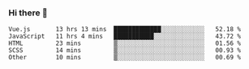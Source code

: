### Hi there 👋

<!--
**xin-code/Xin-code** is a ✨ _special_ ✨ repository because its `README.md` (this file) appears on your GitHub profile.

Here are some ideas to get you started:
<!--START_SECTION:waka-->
```text
Vue.js       13 hrs 13 mins  █████████████░░░░░░░░░░░░   52.18 % 
JavaScript   11 hrs 4 mins   ███████████░░░░░░░░░░░░░░   43.72 % 
HTML         23 mins         ▒░░░░░░░░░░░░░░░░░░░░░░░░   01.56 % 
SCSS         14 mins         ▒░░░░░░░░░░░░░░░░░░░░░░░░   00.93 % 
Other        10 mins         ▒░░░░░░░░░░░░░░░░░░░░░░░░   00.69 % 
```
<!--END_SECTION:waka-->
